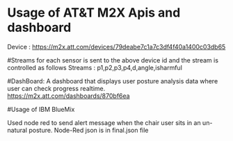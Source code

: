 # Usage of AT&T M2X Apis and dashboard

Device : https://m2x.att.com/devices/79deabe7c1a7c3df4f40a1400c03db65

#Streams for each sensor is sent to the above device id and the stream is controlled as follows
Streams : p1,p2,p3,p4,d,angle,isharmful

#DashBoard: A dashboard that displays user posture analysis data where user can check progress realtime.
https://m2x.att.com/dashboards/870bf6ea


#Usage of IBM BlueMix

Used node red to send alert message when the chair user sits in an un-natural posture.
Node-Red json is in final.json file